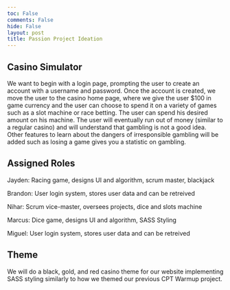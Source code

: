 ```yaml
---
toc: False
comments: False
hide: False
layout: post
title: Passion Project Ideation
---
```


## Casino Simulator

We want to begin with a login page, prompting the user to create an account with a username and password. Once the account is created, we move the user to the casino home page, where we give the user $100 in game currency and the user can choose to spend it on a variety of games such as a slot machine or race betting. The user can spend his desired amount on his machine. The user will eventually run out of money (similar to a regular casino) and will understand that gambling is not a good idea. Other features to learn about the dangers of irresponsible gambling will be added such as losing a game gives you a statistic on gambling.

## Assigned Roles

Jayden: Racing game, designs UI and algorithm, scrum master, blackjack

Brandon: User login system, stores user data and can be retreived  

Nihar: Scrum vice-master, oversees projects, dice and slots machine

Marcus: Dice game, designs UI and algorithm, SASS Styling

Miguel: User login system, stores user data and can be retreived


## Theme

We will do a black, gold, and red casino theme for our website implementing SASS styling similarly to how we themed our previous CPT Warmup project. 
